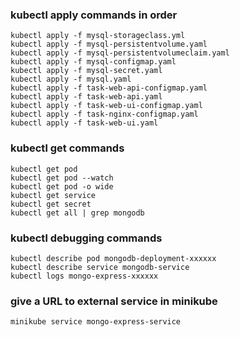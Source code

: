 ### kubectl apply commands in order

    kubectl apply -f mysql-storageclass.yml
    kubectl apply -f mysql-persistentvolume.yaml
    kubectl apply -f mysql-persistentvolumeclaim.yaml
    kubectl apply -f mysql-configmap.yaml    
    kubectl apply -f mysql-secret.yaml
    kubectl apply -f mysql.yaml
    kubectl apply -f task-web-api-configmap.yaml 
    kubectl apply -f task-web-api.yaml
    kubectl apply -f task-web-ui-configmap.yaml
    kubectl apply -f task-nginx-configmap.yaml
    kubectl apply -f task-web-ui.yaml

### kubectl get commands

    kubectl get pod
    kubectl get pod --watch
    kubectl get pod -o wide
    kubectl get service
    kubectl get secret
    kubectl get all | grep mongodb

### kubectl debugging commands

    kubectl describe pod mongodb-deployment-xxxxxx
    kubectl describe service mongodb-service
    kubectl logs mongo-express-xxxxxx

### give a URL to external service in minikube

    minikube service mongo-express-service